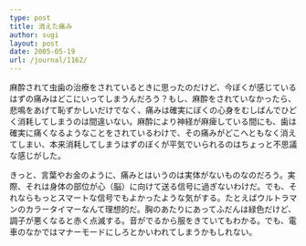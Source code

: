 ```yaml
---
type: post
title: 消えた痛み
author: sugi
layout: post
date: 2005-05-19
url: /journal/1162/
---
```

麻酔されて虫歯の治療をされているときに思ったのだけど、今ぼくが感じているはずの痛みはどこにいってしまうんだろう？もし、麻酔をされていなかったら、悲鳴をあげて恥ずかしいだけでなく、痛みは確実にぼくの心身をむしばんでひどく消耗してしまうのは間違いない。麻酔により神経が麻痺している間にも、歯は確実に痛くなるようなことをされているわけで、その痛みがどこへともなく消えてしまい、本来消耗してしまうはずのぼくが平気でいられるのはちょっと不思議な感じがした。

きっと、言葉やお金のように、痛みとはいうのは実体がないものなのだろう。実際、それは身体の部位が心（脳）に向けて送る信号に過ぎないわけだ。でも、それならもっとスマートな信号でもよかったような気がする。たとえばウルトラマンのカラータイマーなんて理想的だ。胸のあたりにあってふだんは緑色だけど、調子が悪くなると赤く点滅する。音がでるから服をきていてもわかる。でも、電車のなかではマナーモードにしろとかいわれてしまうかもしれない。

